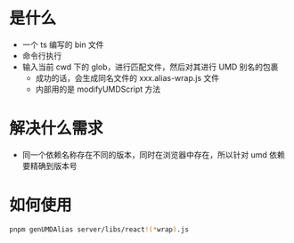 # 是什么

- 一个 ts 编写的 bin 文件
- 命令行执行
- 输入当前 cwd 下的 glob，进行匹配文件，然后对其进行 UMD 别名的包裹
    - 成功的话，会生成同名文件的 xxx.alias-wrap.js 文件
    - 内部用的是 modifyUMDScript 方法

# 解决什么需求

- 同一个依赖名称存在不同的版本，同时在浏览器中存在，所以针对 umd 依赖要精确到版本号

# 如何使用

```bash
pnpm genUMDAlias server/libs/react!(*wrap).js
```